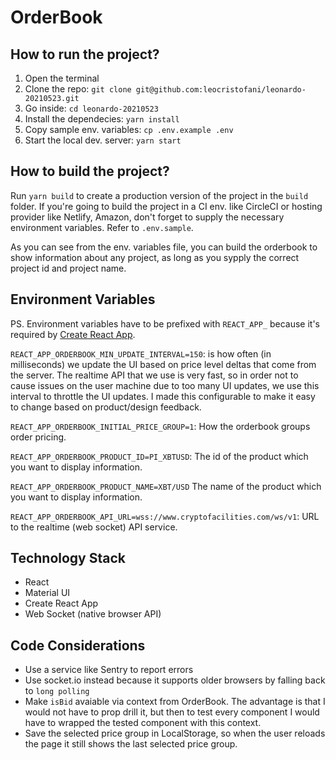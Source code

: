 # OrderBook

## How to run the project?

1. Open the terminal
2. Clone the repo: `git clone git@github.com:leocristofani/leonardo-20210523.git`
3. Go inside: `cd leonardo-20210523`
4. Install the dependecies: `yarn install`
5. Copy sample env. variables: `cp .env.example .env`
6. Start the local dev. server: `yarn start`

## How to build the project?

Run `yarn build` to create a production version of the project in the `build` folder. If you're going to build the project in a CI env. like CircleCI or hosting provider like Netlify, Amazon, don't forget to supply the necessary environment variables. Refer to `.env.sample`.

As you can see from the env. variables file, you can build the orderbook to show information about any project, as long as you sypply the correct project id and project name.

## Environment Variables

PS. Environment variables have to be prefixed with `REACT_APP_` because it's required by [Create React App](https://create-react-app.dev/docs/adding-custom-environment-variables/).

`REACT_APP_ORDERBOOK_MIN_UPDATE_INTERVAL=150`: is how often (in milliseconds) we update the UI based on price level deltas that come from the server. The realtime API that we use is very fast, so in order not to cause issues on the user machine due to too many UI updates, we use this interval to throttle the UI updates. I made this configurable to make it easy to change based on product/design feedback.

`REACT_APP_ORDERBOOK_INITIAL_PRICE_GROUP=1`: How the orderbook groups order pricing.

`REACT_APP_ORDERBOOK_PRODUCT_ID=PI_XBTUSD`: The id of the product which you want to display information.

`REACT_APP_ORDERBOOK_PRODUCT_NAME=XBT/USD` The name of the product which you want to display information.

`REACT_APP_ORDERBOOK_API_URL=wss://www.cryptofacilities.com/ws/v1`: URL to the realtime (web socket) API service.

## Technology Stack

- React
- Material UI
- Create React App
- Web Socket (native browser API)

## Code Considerations

- Use a service like Sentry to report errors
- Use socket.io instead because it supports older browsers by falling back to `long polling`
- Make `isBid` avaiable via context from OrderBook. The advantage is that I would not have to prop drill it, but then to test every component I would have to wrapped the tested component with this context.
- Save the selected price group in LocalStorage, so when the user reloads the page it still shows the last selected price group.
